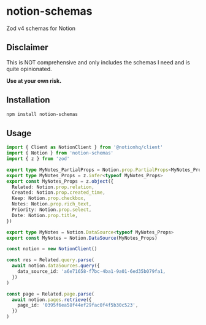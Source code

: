 # notion-schemas

Zod v4 schemas for Notion

## Disclaimer

This is NOT comprehensive and only includes the schemas I need and is quite opinionated.

**Use at your own risk.**

## Installation

```bash
npm install notion-schemas
```

## Usage

```ts
import { Client as NotionClient } from '@notionhq/client'
import { Notion } from 'notion-schemas'
import { z } from 'zod'

export type MyNotes_PartialProps = Notion.prop.PartialProps<MyNotes_Props>
export type MyNotes_Props = z.infer<typeof MyNotes_Props>
export const MyNotes_Props = z.object({
  Related: Notion.prop.relation,
  Created: Notion.prop.created_time,
  Keep: Notion.prop.checkbox,
  Notes: Notion.prop.rich_text,
  Priority: Notion.prop.select,
  Date: Notion.prop.title,
})

export type MyNotes = Notion.DataSource<typeof MyNotes_Props>
export const MyNotes = Notion.DataSource(MyNotes_Props)

const notion = new NotionClient()

const res = Related.query.parse(
  await notion.dataSources.query({
    data_source_id: 'a6e71658-f7bc-4ba1-9a01-6ed35b079fa1,
  })
)

const page = Related.page.parse(
  await notion.pages.retrieve({
    page_id: '0395f6ea58f44ef29fac0f4f5b30c523',
  })
)
```
